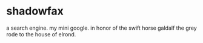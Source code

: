 # shadowfax
a search engine. my mini google. in honor of the swift horse galdalf the grey rode to the house of elrond.
